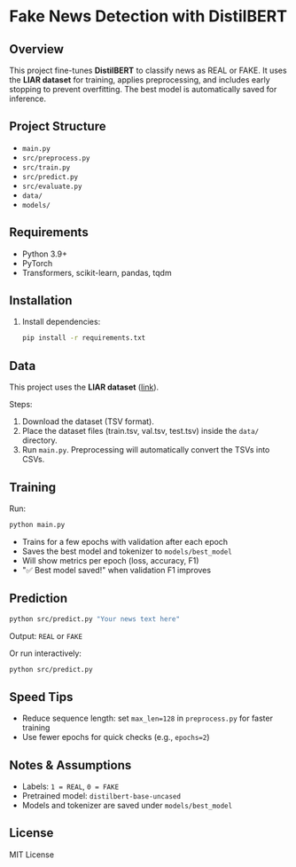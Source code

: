 # Fake News Detection with DistilBERT


## Overview

This project fine-tunes **DistilBERT** to classify news as REAL or FAKE. It uses the **LIAR dataset** for training, applies preprocessing, and includes early stopping to prevent overfitting. The best model is automatically saved for inference.

## Project Structure

* `main.py` 
* `src/preprocess.py`
* `src/train.py` 
* `src/predict.py` 
* `src/evaluate.py` 
* `data/` 
* `models/` 

## Requirements

* Python 3.9+
* PyTorch 
* Transformers, scikit-learn, pandas, tqdm

## Installation

1. Install dependencies:

   ```bash
   pip install -r requirements.txt
   ```


## Data

This project uses the **LIAR dataset** ([link](https://www.cs.ucsb.edu/~william/data/liar_dataset.zip)).

Steps:

1. Download the dataset (TSV format).
2. Place the dataset files (train.tsv, val.tsv, test.tsv) inside the `data/` directory.
3. Run `main.py`. Preprocessing will automatically convert the TSVs into CSVs.


## Training

Run:

```bash
python main.py
```

* Trains for a few epochs with validation after each epoch
* Saves the best model and tokenizer to `models/best_model`
* Will show metrics per epoch (loss, accuracy, F1)
* "✅ Best model saved!" when validation F1 improves

## Prediction


```bash
python src/predict.py "Your news text here"
```

Output: `REAL` or `FAKE`

Or run interactively:

```bash
python src/predict.py
```

## Speed Tips

* Reduce sequence length: set `max_len=128` in `preprocess.py` for faster training
* Use fewer epochs for quick checks (e.g., `epochs=2`)

## Notes & Assumptions

* Labels: `1 = REAL`, `0 = FAKE`
* Pretrained model: `distilbert-base-uncased`
* Models and tokenizer are saved under `models/best_model`

## License

MIT License
